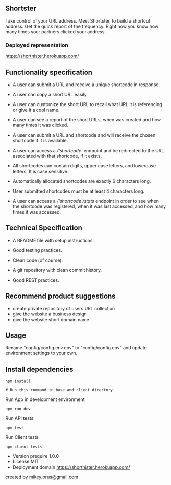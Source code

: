 ## Shortster

Take control of your URL address. Meet Shortster, to build a shortcut address. Get the quick report of the frequency. Right now you know how many times your partners clicked your address.

### Deployed representation
https://shortnister.herokuapp.com/

## Functionality specification

- A user can submit a URL and receive a unique shortcode in response.
- A user can copy a short URL easily.
- A user can customize the short URL to recall what URL it is referencing or give it a cool name.
- A user can see a report of the short URLs, when was created and how many times it was clicked.

- A user can submit a URL and shortcode and will receive the chosen shortcode if it is available.
- A user can access a <i>/'shortcode'</i> endpoint and be redirected to the URL associated with that shortcode, if it exists.
- All shortcodes can contain digits, upper case letters, and lowercase letters. It is case sensitive.
- Automatically allocated shortcodes are exactly 6 characters long.
- User submitted shortcodes must be at least 4 characters long.
- A user can access a <i>/'shortcode'/stats</i> endpoint in order to see when the shortcode was registered, when it was last accessed, and how many times it was accessed.


## Technical Specification

- A README file with setup instructions.
- Good testing practices.
- Clean code (of course).

- A git repository with clean commit history.
- Good REST practices.

## Recommend product suggestions

- create private repository of users URL collection
- give the website a business design
- give the website short domain name

## Usage
Rename "config/config.env.env" to "config/config.env" and update environment settings to your own.

## Install dependencies

```
npm install

# Run this command in base and client directory.
```

Run App in development environment
```
npm run dev
```

Run API tests
```
npm test
```
Run Client tests
```
npm client-tests
```


- Version prequire 1.0.0
- License MIT
- Deployment domain https://shortnister.herokuapp.com/

created by mikey.prus@gmail.com

